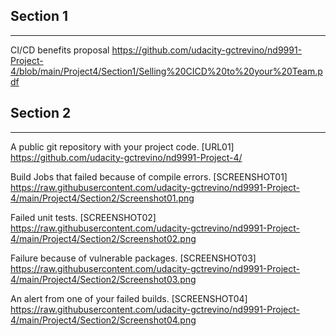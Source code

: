 ## Section 1
---
CI/CD benefits proposal
https://github.com/udacity-gctrevino/nd9991-Project-4/blob/main/Project4/Section1/Selling%20CICD%20to%20your%20Team.pdf

## Section 2
---
A public git repository with your project code. [URL01]
https://github.com/udacity-gctrevino/nd9991-Project-4/


Build Jobs that failed because of compile errors. [SCREENSHOT01]
https://raw.githubusercontent.com/udacity-gctrevino/nd9991-Project-4/main/Project4/Section2/Screenshot01.png

Failed unit tests. [SCREENSHOT02]
https://raw.githubusercontent.com/udacity-gctrevino/nd9991-Project-4/main/Project4/Section2/Screenshot02.png

Failure because of vulnerable packages. [SCREENSHOT03]
https://raw.githubusercontent.com/udacity-gctrevino/nd9991-Project-4/main/Project4/Section2/Screenshot03.png

An alert from one of your failed builds. [SCREENSHOT04]
https://raw.githubusercontent.com/udacity-gctrevino/nd9991-Project-4/main/Project4/Section2/Screenshot04.png

